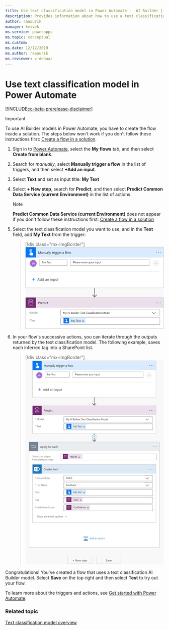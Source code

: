 ```yaml
---
title: Use text classification model in Power Automate -  AI Builder | Microsoft Docs
description: Provides information about how to use a text classification model in Power Automate.
author: raaourik
manager: kvivek
ms.service: powerapps
ms.topic: conceptual
ms.custom: 
ms.date: 12/12/2019
ms.author: raaourik
ms.reviewer: v-dehaas
---
```


# Use text classification model in Power Automate


[!INCLUDE[cc-beta-prerelease-disclaimer](./includes/cc-beta-prerelease-disclaimer.md)]

> [!IMPORTANT]
 > To use AI Builder models in Power Automate, you have to create the flow inside a solution. The steps below won't work if you don't follow these instructions first: [Create a flow in a solution](/flow/create-flow-solution).

1. Sign in to [Power Automate](https://flow.microsoft.com/), select the **My flows** tab, and then select **Create from blank**.

1. Search for *manually*, select **Manually trigger a flow** in the list of triggers, and then select **+Add an input**.
1. Select **Text** and set as input title: **My Text**
1. Select **+ New step**, search for **Predict**, and then select **Predict Common Data Service (current Environment)** in the list of actions.
    >[!NOTE]
    > **Predict Common Data Service (current Environment)** does not appear if you don't follow these instructions first: [Create a flow in a solution](/flow/create-flow-solution)
1. Select the text classification model you want to use, and in the **Text** field, add **My Text** from the trigger:

    > [!div class="mx-imgBorder"]
    > ![Trigger a flow screen](media/trigger-flow.png "trigger a flow screen")

1. In your flow's successive actions, you can iterate through the outputs returned by the text classification model. The following example, saves each inferred tag into a SharePoint list.

    > [!div class="mx-imgBorder"]
    > ![Trigger a flow example](media/trigger-flow-example.png "trigger a flow example")

Congratulations! You've created a flow that uses a text classification AI Builder model. Select **Save** on the top right and then select **Test** to try out your flow.

To learn more about the triggers and actions, see [Get started with Power Automate](/flow/getting-started).

### Related topic

[Text classification model overview](text-classification-overview.md)
